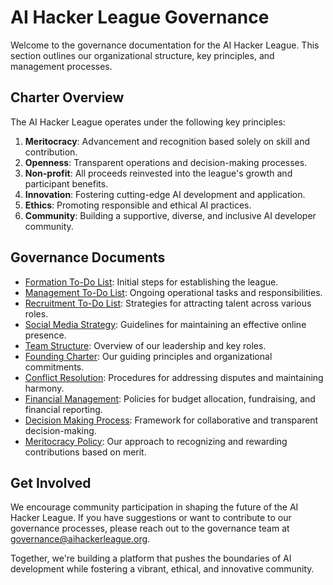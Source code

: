 # AI Hacker League Governance

Welcome to the governance documentation for the AI Hacker League. This section outlines our organizational structure, key principles, and management processes.

## Charter Overview

The AI Hacker League operates under the following key principles:

1. **Meritocracy**: Advancement and recognition based solely on skill and contribution.
2. **Openness**: Transparent operations and decision-making processes.
3. **Non-profit**: All proceeds reinvested into the league's growth and participant benefits.
4. **Innovation**: Fostering cutting-edge AI development and application.
5. **Ethics**: Promoting responsible and ethical AI practices.
6. **Community**: Building a supportive, diverse, and inclusive AI developer community.

## Governance Documents

- [Formation To-Do List](01_formation.md): Initial steps for establishing the league.
- [Management To-Do List](02_management.md): Ongoing operational tasks and responsibilities.
- [Recruitment To-Do List](03_recruitment.md): Strategies for attracting talent across various roles.
- [Social Media Strategy](04_social_media.md): Guidelines for maintaining an effective online presence.
- [Team Structure](team.md): Overview of our leadership and key roles.
- [Founding Charter](charter.md): Our guiding principles and organizational commitments.
- [Conflict Resolution](conflict_resolution.md): Procedures for addressing disputes and maintaining harmony.
- [Financial Management](financial_management.md): Policies for budget allocation, fundraising, and financial reporting.
- [Decision Making Process](decision_making.md): Framework for collaborative and transparent decision-making.
- [Meritocracy Policy](meritocracy.md): Our approach to recognizing and rewarding contributions based on merit.

## Get Involved

We encourage community participation in shaping the future of the AI Hacker League. If you have suggestions or want to contribute to our governance processes, please reach out to the governance team at governance@aihackerleague.org.

Together, we're building a platform that pushes the boundaries of AI development while fostering a vibrant, ethical, and innovative community.